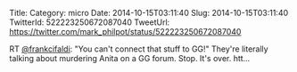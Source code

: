 Title: 
Category: micro
Date: 2014-10-15T03:11:40
Slug: 2014-10-15T03:11:40
TwitterId: 522223250672087040
TweetUrl: https://twitter.com/mark_philpot/status/522223250672087040

RT [@frankcifaldi](https://twitter.com/frankcifaldi): "You can't connect that stuff to GG!" They're literally talking about murdering Anita on a GG forum. Stop. It's over. htt…